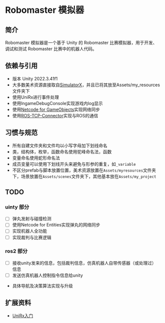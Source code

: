 # Robomaster 模拟器

## 简介
Robomaster 模拟器是一个基于 Unity 的 Robomaster 比赛模拟器，用于开发、调试和测试 Robomaster 比赛中的机器人代码。

## 依赖与引用
- 版本 Unity 2022.3.41f1
- 大多数美术资源直接取自[SimulatorX](https://github.com/scutrobotlab/SimulatorX)，并且已将其放至Assets/my_resources文件夹下
- 使用UniRx进行事件处理
- 使用IngameDebugConsole实现游戏内log显示
- 使用[Netcode for GameObjects](https://docs-multiplayer.unity3d.com/netcode/current/about/)实现网络同步
- 使用[ROS-TCP-Connector](https://github.com/Unity-Technologies/ROS-TCP-Connector)实现与ROS的通信

## 习惯与规范
- 所有自建文件夹和文件均以小写字母加下划线命名
- 类，结构体，枚举，函数命名使用驼峰命名法，函数
- 变量命名使用蛇形命名法
- 成员变量可以使用下划线开头来避免与形参的重复，如`_variable`
- 不区分prefab与脚本放置位置，美术资源放置在`Assets/myresources`文件夹下，场景放置在`Assets/scenes`文件夹下，其他基本放在`Assets/my_project`

## TODO
### uinty 部分
- [ ] 弹丸发射与碰撞检测
- [ ] 使用Netcode for Entities实现弹丸的网络同步
- [ ] 实现机器人全功能
- [ ] 实现裁判与比赛逻辑
### ros2 部分
- [ ] 接收unity发来的信息，包括裁判信息，仿真机器人自带传感器（或处理过）信息
- [ ] 发送仿真机器人控制指令信息给unity
- 具体导航及决策算法实现与升级
## 扩展资料
- [UniRx入门](https://lianbai.github.io/2019/09/23/Unity/UniRx%E5%85%A5%E9%97%A8/)